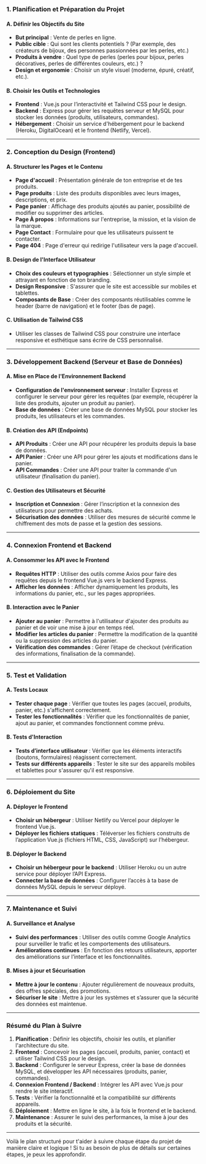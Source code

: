 ### **1. Planification et Préparation du Projet**

#### A. **Définir les Objectifs du Site**

* **But principal** : Vente de perles en ligne.
* **Public cible** : Qui sont les clients potentiels ? (Par exemple, des créateurs de bijoux, des personnes passionnées par les perles, etc.)
* **Produits à vendre** : Quel type de perles (perles pour bijoux, perles décoratives, perles de différentes couleurs, etc.) ?
* **Design et ergonomie** : Choisir un style visuel (moderne, épuré, créatif, etc.).

#### B. **Choisir les Outils et Technologies**

* **Frontend** : Vue.js pour l’interactivité et Tailwind CSS pour le design.
* **Backend** : Express pour gérer les requêtes serveur et MySQL pour stocker les données (produits, utilisateurs, commandes).
* **Hébergement** : Choisir un service d'hébergement pour le backend (Heroku, DigitalOcean) et le frontend (Netlify, Vercel).

---

### **2. Conception du Design (Frontend)**

#### A. **Structurer les Pages et le Contenu**

* **Page d'accueil** : Présentation générale de ton entreprise et de tes produits.
* **Page produits** : Liste des produits disponibles avec leurs images, descriptions, et prix.
* **Page panier** : Affichage des produits ajoutés au panier, possibilité de modifier ou supprimer des articles.
* **Page À propos** : Informations sur l'entreprise, la mission, et la vision de la marque.
* **Page Contact** : Formulaire pour que les utilisateurs puissent te contacter.
* **Page 404** : Page d'erreur qui redirige l'utilisateur vers la page d'accueil.

#### B. **Design de l'Interface Utilisateur**

* **Choix des couleurs et typographies** : Sélectionner un style simple et attrayant en fonction de ton branding.
* **Design Responsive** : S'assurer que le site est accessible sur mobiles et tablettes.
* **Composants de Base** : Créer des composants réutilisables comme le header (barre de navigation) et le footer (bas de page).

#### C. **Utilisation de Tailwind CSS**

* Utiliser les classes de Tailwind CSS pour construire une interface responsive et esthétique sans écrire de CSS personnalisé.

---

### **3. Développement Backend (Serveur et Base de Données)**

#### A. **Mise en Place de l'Environnement Backend**

* **Configuration de l'environnement serveur** : Installer Express et configurer le serveur pour gérer les requêtes (par exemple, récupérer la liste des produits, ajouter un produit au panier).
* **Base de données** : Créer une base de données MySQL pour stocker les produits, les utilisateurs et les commandes.

#### B. **Création des API (Endpoints)**

* **API Produits** : Créer une API pour récupérer les produits depuis la base de données.
* **API Panier** : Créer une API pour gérer les ajouts et modifications dans le panier.
* **API Commandes** : Créer une API pour traiter la commande d'un utilisateur (finalisation du panier).

#### C. **Gestion des Utilisateurs et Sécurité**

* **Inscription et Connexion** : Gérer l’inscription et la connexion des utilisateurs pour permettre des achats.
* **Sécurisation des données** : Utiliser des mesures de sécurité comme le chiffrement des mots de passe et la gestion des sessions.

---

### **4. Connexion Frontend et Backend**

#### A. **Consommer les API avec le Frontend**

* **Requêtes HTTP** : Utiliser des outils comme Axios pour faire des requêtes depuis le frontend Vue.js vers le backend Express.
* **Afficher les données** : Afficher dynamiquement les produits, les informations du panier, etc., sur les pages appropriées.

#### B. **Interaction avec le Panier**

* **Ajouter au panier** : Permettre à l'utilisateur d'ajouter des produits au panier et de voir une mise à jour en temps réel.
* **Modifier les articles du panier** : Permettre la modification de la quantité ou la suppression des articles du panier.
* **Vérification des commandes** : Gérer l’étape de checkout (vérification des informations, finalisation de la commande).

---

### **5. Test et Validation**

#### A. **Tests Locaux**

* **Tester chaque page** : Vérifier que toutes les pages (accueil, produits, panier, etc.) s'affichent correctement.
* **Tester les fonctionnalités** : Vérifier que les fonctionnalités de panier, ajout au panier, et commandes fonctionnent comme prévu.

#### B. **Tests d'Interaction**

* **Tests d’interface utilisateur** : Vérifier que les éléments interactifs (boutons, formulaires) réagissent correctement.
* **Tests sur différents appareils** : Tester le site sur des appareils mobiles et tablettes pour s'assurer qu'il est responsive.

---

### **6. Déploiement du Site**

#### A. **Déployer le Frontend**

* **Choisir un hébergeur** : Utiliser Netlify ou Vercel pour déployer le frontend Vue.js.
* **Déployer les fichiers statiques** : Téléverser les fichiers construits de l’application Vue.js (fichiers HTML, CSS, JavaScript) sur l’hébergeur.

#### B. **Déployer le Backend**

* **Choisir un hébergeur pour le backend** : Utiliser Heroku ou un autre service pour déployer l’API Express.
* **Connecter la base de données** : Configurer l’accès à ta base de données MySQL depuis le serveur déployé.

---

### **7. Maintenance et Suivi**

#### A. **Surveillance et Analyse**

* **Suivi des performances** : Utiliser des outils comme Google Analytics pour surveiller le trafic et les comportements des utilisateurs.
* **Améliorations continues** : En fonction des retours utilisateurs, apporter des améliorations sur l’interface et les fonctionnalités.

#### B. **Mises à jour et Sécurisation**

* **Mettre à jour le contenu** : Ajouter régulièrement de nouveaux produits, des offres spéciales, des promotions.
* **Sécuriser le site** : Mettre à jour les systèmes et s’assurer que la sécurité des données est maintenue.

---

### **Résumé du Plan à Suivre**

1. **Planification** : Définir les objectifs, choisir les outils, et planifier l'architecture du site.
2. **Frontend** : Concevoir les pages (accueil, produits, panier, contact) et utiliser Tailwind CSS pour le design.
3. **Backend** : Configurer le serveur Express, créer la base de données MySQL, et développer les API nécessaires (produits, panier, commandes).
4. **Connexion Frontend / Backend** : Intégrer les API avec Vue.js pour rendre le site interactif.
5. **Tests** : Vérifier la fonctionnalité et la compatibilité sur différents appareils.
6. **Déploiement** : Mettre en ligne le site, à la fois le frontend et le backend.
7. **Maintenance** : Assurer le suivi des performances, la mise à jour des produits et la sécurité.

---

Voilà le plan structuré pour t'aider à suivre chaque étape du projet de manière claire et logique ! Si tu as besoin de plus de détails sur certaines étapes, je peux les approfondir.
